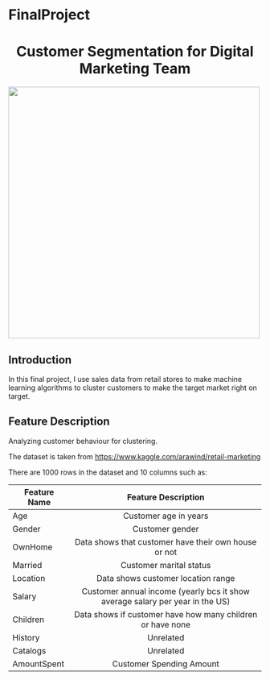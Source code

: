 # FinalProject

# <h1><center>Customer Segmentation for Digital Marketing Team </center></h1>

<img src="https://cdn.liveagent.com/app/uploads/2019/11/Segmentation-2.png" width=500> 

## Introduction
In this final project, I use sales data from retail stores to make machine learning algorithms to cluster customers to make the target market right on target.

## Feature Description
Analyzing customer behaviour for clustering.

The dataset is taken from https://www.kaggle.com/arawind/retail-marketing

There are 1000 rows in the dataset and 10 columns such as:

|Feature Name   |Feature Description     |
| ------------- |:--------------: | 
| Age      | Customer age in years | 
| Gender      | Customer gender | 
| OwnHome | Data shows that customer have their own house or not | 
| Married | Customer marital status       | 
| Location | Data shows customer location range       | 
| Salary | Customer annual income (yearly bcs it show average salary per year in the US)      | 
| Children | Data shows if customer have how many children or have none       | 
| History | Unrelated        | 
| Catalogs | Unrelated       | 
| AmountSpent | Customer Spending Amount        | 
